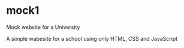 # mock1
Mock website for a University 

A simple wabesite for a school using only HTML, CSS and JavaScript
